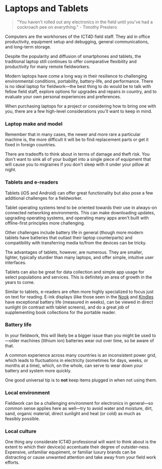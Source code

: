 # Laptops and Tablets

> "You haven't rolled out any electronics in the field until you've had a cockroach pee on everything." - Timothy Prestero

Computers are the workhorses of the ICT4D field staff. They aid in office productivity, equipment setup and debugging, general communications, and long-term storage.

Despite the popularity and diffusion of smartphones and tablets, the traditional laptop still continues to offer comparative flexibility and productivity for many remote fieldworkers.

Modern laptops have come a long way in their resilience to challenging environmental conditions, portability, battery-life, and performance. There is no ideal laptop for fieldwork—the best thing to do would be to talk with fellow field staff, explore options for upgrades and repairs in country, and to evaluate your own personal experiences and preferences.

When purchasing laptops for a project or considering how to bring one with you, there are a few high-level considerations you'll want to keep in mind.



### Laptop make and model

Remember that in many cases, the newer and more rare a particular machine is, the more difficult it will be to find replacement parts or get it fixed in foreign countries.

There are tradeoffs to think about in terms of damage and theft risk. You don't want to sink all of your budget into a single piece of equipment that will cause you to migraines if you don't sleep with it under your pillow at night.



### Tablets and e-readers

Tablets (iOS and Android) can offer great functionality but also pose a few additional challenges for a fieldworker.

Tablet operating systems tend to be oriented towards their use in always-on connected networking environments. This can make downloading updates, upgrading operating systems, and operating many apps aren't built with offline-first principles more challenging.

Other challenges include battery life in general (though more modern tablets have batteries that outlast their laptop counterparts) and compatibility with transferring media to/from the devices can be tricky.

The advantages of tablets, however, are numerous. They are smaller, lighter, typically sturdier than many laptops, and offer simple, intuitive user interfaces.

Tablets can also be great for data collection and simple app usage for select populations and services. This is definitely an area of growth in the years to come.

Similar to tablets, e-readers are often more highly specialized to focus just on text for reading. E-ink displays (like those seen in the [Nook](https://www.barnesandnoble.com/w/nook-tablet-7-inch-barnes-noble/1124589342?ean=9780594775201) and [Kindles](http://a.co/5NVrHXA) have exceptional battery life (measured in weeks), can be viewed in direct sunlight (in contrast with tablet screens), and do a great job of supplementing book collections for the portable reader.



### Battery life

In your fieldwork, this will likely be a bigger issue than you might be used to—older machines (lithium ion) batteries wear out over time, so be aware of that.

A common experience across many countries is an inconsistent power grid, which leads to fluctuations in electricity (sometimes for days, weeks, or months at a time), which, on the whole, can serve to wear down your battery and system more quickly.

One good universal tip is to **not** keep items plugged in when not using them.



### Local environment

Fieldwork can be a challenging environment for electronics in general—so common sense applies here as well—try to avoid water and moisture, dirt, sand, organic material, direct sunlight and heat (or cold) as much as feasibly possible.



### Local culture

One thing any considerate ICT4D professional will want to think about is the extent to which their device(s) accentuate their degree of outsider-ness. Expensive, unfamiliar equpiment, or familiar luxury brands can be distracting or cause unwanted attention and take away from your field work efforts.


